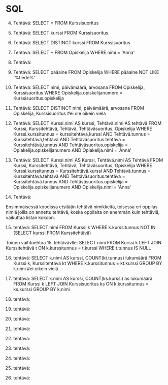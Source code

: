 # SQL
4. Tehtävä: SELECT * FROM Kurssisuoritus

5. Tehtävä: SELECT kurssi FROM Kurssisuoritus

6. Tehtävä: SELECT DISTINCT kurssi FROM Kurssisuoritus

7. Tehtävä: SELECT * FROM Opiskelija WHERE nimi = 'Anna'

8. Tehtävä:

9. Tehtävä: SELECT pääaine FROM Opiskelija WHERE pääaine NOT LIKE '%tiede%'

10. Tehtävä: SELECT nimi, päivämäärä, arvosana
 FROM Opiskelija, Kurssisuoritus
 WHERE Opiskelija.opiskelijanumero = Kurssisuoritus.opiskelija

11. Tehtävä: SELECT DISTINCT nimi, päivämäärä, arvosana FROM Opiskelija, Kurssisuoritus    #ei ole oikein vielä


12. Tehtävä: SELECT Kurssi.nimi AS kurssi, Tehtävä.nimi AS tehtävä 
FROM Kurssi, Kurssitehtävä, Tehtävä, Tehtäväsuoritus, Opiskelija 
WHERE Kurssi.kurssitunnus = kurssitehtävä,kurssi 
AND Tehtävä.tunnus = Kurssitehtävä,tehtävä
AND Tehtäväsuoritus.tehtävä = Kurssitehtävä,tunnus
AND Tehtäväsuoritus.opiskelija = Opiakelija.opiskelijanumero
AND Opiakelija.nimi = 'Anna'
 

13. Tehtävä: SELECT Kurssi.nimi AS Kurssi, Tehtävä.nimi AS Tehtävä 
FROM Kurssi, Kurssitehtävä, Tehtävä, Tehtäväsuoritus, Opiskelija
WHERE Kurssi.kurssitunnus = Kurssitehtävä.kurssi
AND Tehtävä.tunnus = Kurssitehtävä.tehtävä
AND Tehtäväsuoritus.tehtävä = Kurssitehtävä.tunnus
AND Tehtäväsuoritus.opiskelija = Opiskelija.opiskelijanumero
AND Opiskelija.nimi = 'Anna'

14. Tehtävä: 

Ensimmäisessä koodissa etsitään tehtävä nimikkeitä, toisessa eri oppilas nimiä joilla on annettu tehtävä, 
koska oppilaita on enemmän kuin tehtäviä, vaikuttaa listan kokoon.

15. tehtävä:
SELECT nimi FROM Kurssi k
    WHERE k.kurssitunnus
        NOT IN (SELECT kurssi FROM Kurssitehtävä)
        
        
Toinen vaihtoehtoa 15. tehtävävlle:
SELECT nimi FROM Kurssi k
    LEFT JOIN Kurssitehtävä t
    ON k.kurssitunnus = t.kurssi
    WHERE t.tunnus IS NULL
    
16. tehtävä:
SELECT k.nimi AS kurssi, COUNT(kt.tunnus) lukumäärä FROM Kurssi k, Kurssitehtävä kt
    WHERE k.kurssitunnus = kt.kurssi GROUP BY k.nimi                                #ei oikein vielä


17. tehtävä:
SELECT k.nimi AS kurssi, COUNT(ks.kurssi) as lukumäärä FROM Kurssi k LEFT JOIN Kurssisuoritus ks
    ON k.kurssitunnus = ks.kurssi GROUP BY k.nimi

18. tehtävä:

19. tehtävä:

20. tehtävä:

21. tehtävä:

22. tehtävä:

23. tehtävä:

24. tehtävä:

25. tehtävä:

26. tehtävä:




    
